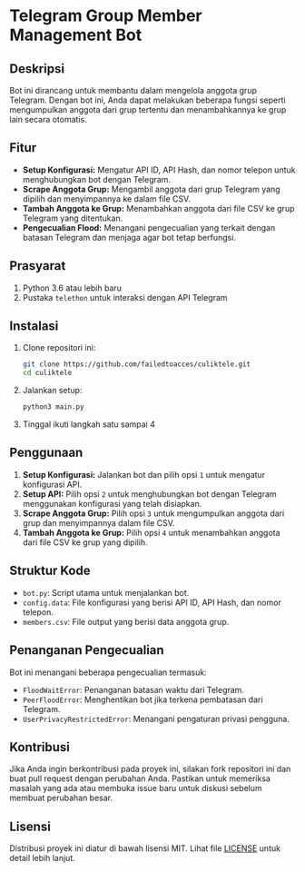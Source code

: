 # Telegram Group Member Management Bot

## Deskripsi

Bot ini dirancang untuk membantu dalam mengelola anggota grup Telegram. Dengan bot ini, Anda dapat melakukan beberapa fungsi seperti mengumpulkan anggota dari grup tertentu dan menambahkannya ke grup lain secara otomatis.

## Fitur

- **Setup Konfigurasi:** Mengatur API ID, API Hash, dan nomor telepon untuk menghubungkan bot dengan Telegram.
- **Scrape Anggota Grup:** Mengambil anggota dari grup Telegram yang dipilih dan menyimpannya ke dalam file CSV.
- **Tambah Anggota ke Grup:** Menambahkan anggota dari file CSV ke grup Telegram yang ditentukan.
- **Pengecualian Flood:** Menangani pengecualian yang terkait dengan batasan Telegram dan menjaga agar bot tetap berfungsi.

## Prasyarat

1. Python 3.6 atau lebih baru
2. Pustaka `telethon` untuk interaksi dengan API Telegram

## Instalasi

1. Clone repositori ini:
    ```sh
    git clone https://github.com/failedtoacces/culiktele.git
    cd culiktele
    ```
2. Jalankan setup:
    ```sh
    python3 main.py
    ```

4. Tinggal ikuti langkah satu sampai 4

## Penggunaan

1. **Setup Konfigurasi:** Jalankan bot dan pilih opsi `1` untuk mengatur konfigurasi API.
2. **Setup API:** Pilih opsi `2` untuk menghubungkan bot dengan Telegram menggunakan konfigurasi yang telah disiapkan.
3. **Scrape Anggota Grup:** Pilih opsi `3` untuk mengumpulkan anggota dari grup dan menyimpannya dalam file CSV.
4. **Tambah Anggota ke Grup:** Pilih opsi `4` untuk menambahkan anggota dari file CSV ke grup yang dipilih.

## Struktur Kode

- `bot.py`: Script utama untuk menjalankan bot.
- `config.data`: File konfigurasi yang berisi API ID, API Hash, dan nomor telepon.
- `members.csv`: File output yang berisi data anggota grup.

## Penanganan Pengecualian

Bot ini menangani beberapa pengecualian termasuk:
- `FloodWaitError`: Penanganan batasan waktu dari Telegram.
- `PeerFloodError`: Menghentikan bot jika terkena pembatasan dari Telegram.
- `UserPrivacyRestrictedError`: Menangani pengaturan privasi pengguna.

## Kontribusi

Jika Anda ingin berkontribusi pada proyek ini, silakan fork repositori ini dan buat pull request dengan perubahan Anda. Pastikan untuk memeriksa masalah yang ada atau membuka issue baru untuk diskusi sebelum membuat perubahan besar.

## Lisensi

Distribusi proyek ini diatur di bawah lisensi MIT. Lihat file [LICENSE](LICENSE) untuk detail lebih lanjut.

